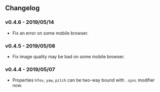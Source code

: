 
## Changelog

### v0.4.6 - 2019/05/14

- Fix an error on some mobile browser.

### v0.4.5 - 2019/05/08

- Fix image quality may be bad on some mobile browser.

### v0.4.4 - 2019/05/07

- Properties `hfov`, `yaw`, `pitch` can be two-way bound with `.sync` modifier now.
